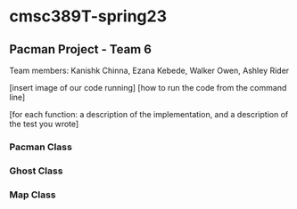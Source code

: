 # cmsc389T-spring23

## Pacman Project - Team 6
Team members: Kanishk Chinna, Ezana Kebede, Walker Owen, Ashley Rider


[insert image of our code running]
[how to run the code from the command line]



[for each function: a description of the implementation, and a description of the test you wrote]
### Pacman Class

### Ghost Class


### Map Class

